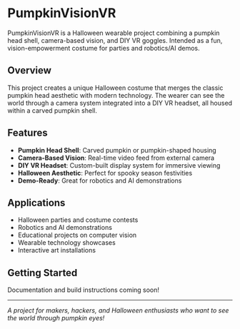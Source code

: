 # PumpkinVisionVR

PumpkinVisionVR is a Halloween wearable project combining a pumpkin head shell, camera-based vision, and DIY VR goggles. Intended as a fun, vision-empowerment costume for parties and robotics/AI demos.

## Overview

This project creates a unique Halloween costume that merges the classic pumpkin head aesthetic with modern technology. The wearer can see the world through a camera system integrated into a DIY VR headset, all housed within a carved pumpkin shell.

## Features

- **Pumpkin Head Shell**: Carved pumpkin or pumpkin-shaped housing
- **Camera-Based Vision**: Real-time video feed from external camera
- **DIY VR Headset**: Custom-built display system for immersive viewing
- **Halloween Aesthetic**: Perfect for spooky season festivities
- **Demo-Ready**: Great for robotics and AI demonstrations

## Applications

- Halloween parties and costume contests
- Robotics and AI demonstrations
- Educational projects on computer vision
- Wearable technology showcases
- Interactive art installations

## Getting Started

Documentation and build instructions coming soon!

---

*A project for makers, hackers, and Halloween enthusiasts who want to see the world through pumpkin eyes!*
